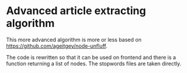 # Advanced article extracting algorithm

This more advanced algorithm is more or less based on 
<https://github.com/ageitgey/node-unfluff>.

The code is rewritten so that it can be used on frontend
and there is a function returning a list of nodes.
The stopwords files are taken directly. 